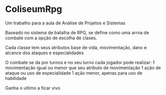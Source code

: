 ﻿# ColiseumRpg
Um trabalho para a aula de Análise de Projetos e Sistemas

Baseado no sistema de batalha de RPG, se define como uma arrna de combate com a opção de escolha de clases.

Cada classe tem seus atributos base de vida, movimentação, dano e alcance dos ataques e especialidades

O combate se da por turnos e no seu turno cada jogador pode realizar:
	1 movimentação igual ou menor que seu atributo de movimentação
	1 ação de ataque ou uso de especialidade
	1 ação menor, apenas para uso de habilidade

Ganha o ultimo a ficar vivo